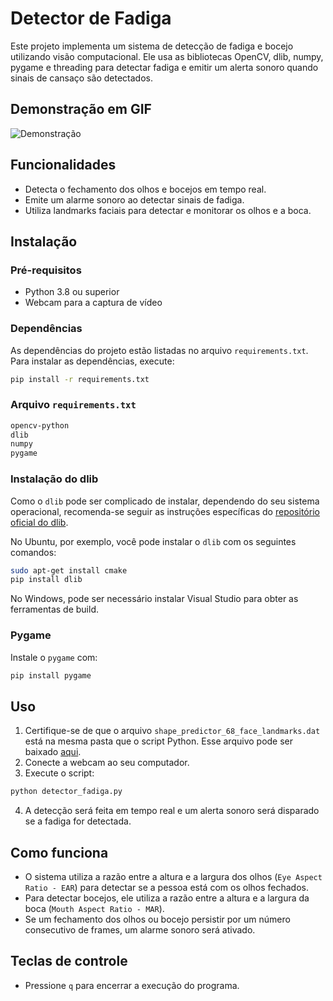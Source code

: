 # Detector de Fadiga

Este projeto implementa um sistema de detecção de fadiga e bocejo utilizando visão computacional. Ele usa as bibliotecas OpenCV, dlib, numpy, pygame e threading para detectar fadiga e emitir um alerta sonoro quando sinais de cansaço são detectados.

## Demonstração em GIF

![Demonstração](https://github.com/luixsouza/SonolencyDetector/blob/main/assets/sonolency.gif?raw=true)

## Funcionalidades

- Detecta o fechamento dos olhos e bocejos em tempo real.
- Emite um alarme sonoro ao detectar sinais de fadiga.
- Utiliza landmarks faciais para detectar e monitorar os olhos e a boca.

## Instalação

### Pré-requisitos

- Python 3.8 ou superior
- Webcam para a captura de vídeo

### Dependências

As dependências do projeto estão listadas no arquivo `requirements.txt`. Para instalar as dependências, execute:

```bash
pip install -r requirements.txt
```

### Arquivo `requirements.txt`

```txt
opencv-python
dlib
numpy
pygame
```

### Instalação do dlib

Como o `dlib` pode ser complicado de instalar, dependendo do seu sistema operacional, recomenda-se seguir as instruções específicas do [repositório oficial do dlib](https://github.com/davisking/dlib).

No Ubuntu, por exemplo, você pode instalar o `dlib` com os seguintes comandos:

```bash
sudo apt-get install cmake
pip install dlib
```

No Windows, pode ser necessário instalar Visual Studio para obter as ferramentas de build.

### Pygame

Instale o `pygame` com:

```bash
pip install pygame
```

## Uso

1. Certifique-se de que o arquivo `shape_predictor_68_face_landmarks.dat` está na mesma pasta que o script Python. Esse arquivo pode ser baixado [aqui](http://dlib.net/files/shape_predictor_68_face_landmarks.dat.bz2).
2. Conecte a webcam ao seu computador.
3. Execute o script:

```bash
python detector_fadiga.py
```

4. A detecção será feita em tempo real e um alerta sonoro será disparado se a fadiga for detectada.

## Como funciona

- O sistema utiliza a razão entre a altura e a largura dos olhos (`Eye Aspect Ratio - EAR`) para detectar se a pessoa está com os olhos fechados.
- Para detectar bocejos, ele utiliza a razão entre a altura e a largura da boca (`Mouth Aspect Ratio - MAR`).
- Se um fechamento dos olhos ou bocejo persistir por um número consecutivo de frames, um alarme sonoro será ativado.

## Teclas de controle

- Pressione `q` para encerrar a execução do programa.
